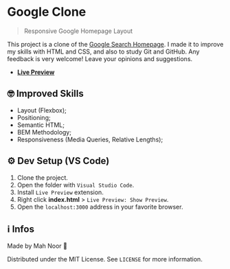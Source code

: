 # Google Clone

> Responsive Google Homepage Layout

This project is a clone of the [Google Search Homepage](https://google.com). I made it to improve my skills with HTML and CSS, and also to study Git and GitHub. Any feedback is very welcome! Leave your opinions and suggestions.

- [**Live Preview**](https://mahnoorbani.github.io/Google-Clone/)

## 🤓 Improved Skills

- Layout (Flexbox);
- Positioning;
- Semantic HTML;
- BEM Methodology;
- Responsiveness (Media Queries, Relative Lengths);

## ⚙ Dev Setup (VS Code)

1. Clone the project.
2. Open the folder with ``Visual Studio Code``.
3. Install ``Live Preview`` extension.
4. Right click **index.html** > ``Live Preview: Show Preview``.
5. Open the ``localhost:3000`` address in your favorite browser.

## ℹ Infos

Made by Mah Noor 🙂

Distributed under the MIT License. See ``LICENSE`` for more information.
